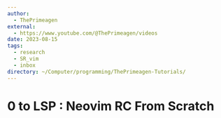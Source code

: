 ```yaml
---
author:
  - ThePrimeagen
external:
  - https://www.youtube.com/@ThePrimeagen/videos
date: 2023-08-15
tags:
  - research
  - SR_vim
  - inbox
directory: ~/Computer/programming/ThePrimeagen-Tutorials/
---
```


# 0 to LSP : Neovim RC From Scratch

